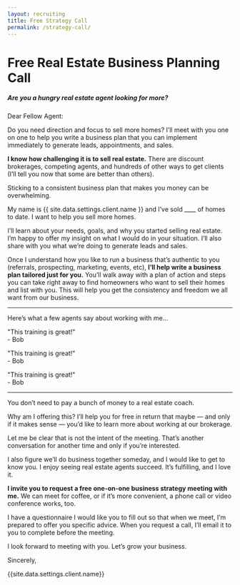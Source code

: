 ```yaml
---
layout: recruiting
title: Free Strategy Call
permalink: /strategy-call/
---
```


<div class="recruiting-page">
<h1 class="join-us">Free Real Estate Business Planning Call</h1>
<h5 class="join-us-subtitle">Are you a hungry real estate agent looking for more?</h5>

<p>Dear Fellow Agent:</p>

<p>Do you need direction and focus to sell more homes? I’ll meet with you one on one to help you write a business plan that you can implement immediately to generate leads, appointments, and sales. </p>

<p><strong>I know how challenging it is to sell real estate.</strong> There are discount brokerages, competing agents, and hundreds of other ways to get clients (I’ll tell you now that some are better than others).</p>

<p>Sticking to a consistent business plan that makes you money can be overwhelming.</p>

<p>My name is {{ site.data.settings.client.name }} and I’ve sold ____ of homes to date. I want to help you sell more homes.</p>

<p>I’ll learn about your needs, goals, and why you started selling real estate. I’m happy to offer my insight on what I would do in your situation. I’ll also share with you what we’re doing to generate leads and sales.</p>

<p>Once I understand how you like to run a business that’s authentic to you (referrals, prospecting, marketing, events, etc), <strong>I’ll help write a business plan tailored just for you.</strong> You’ll walk away with a plan of action and steps you can take right away to find homeowners who want to sell their homes and list with you. This will help you get the consistency and freedom we all want from our business.</p>


<hr>
<div class="qanda">
<p class="section-title">Here’s what a few agents say about working with me…</p>

<p><span class="quote">"This training is great!"</span><br>
<span class="author">- Bob</span></p>

<p><span class="quote">"This training is great!"</span><br>
<span class="author">- Bob</span></p>

<p><span class="quote">"This training is great!"</span><br>
<span class="author">- Bob</span></p>
</div>
<hr>

<p>You don’t need to pay a bunch of money to a real estate coach. </p>

<p>Why am I offering this? I’ll help you for free in return that maybe — and only if it makes sense — you’d like to learn more about working at our brokerage.</p>

<p>Let me be clear that is not the intent of the meeting. That’s another conversation for another time and only if you’re interested.</p>

<p>I also figure we’ll do business together someday, and I would like to get to know you. I enjoy seeing real estate agents succeed. It’s fulfilling, and I love it.</p>

<p><strong>I invite you to request a free one-on-one business strategy meeting with me.</strong> We can meet for coffee, or if it’s more convenient, a phone call or video conference works, too.</p>

<p>I have a questionnaire I would like you to fill out so that when we meet, I’m prepared to offer you specific advice. When you request a call, I’ll email it to you to complete before the meeting.</p>

<p>I look forward to meeting with you. Let’s grow your business.</p>

<p>Sincerely,</p>

<p>{{site.data.settings.client.name}}</p>


<div data-paperform-id="heard-strategy"></div><script>(function() {var script = document.createElement('script'); script.src = "https://paperform.co/__embed.min.js"; document.body.appendChild(script); })()</script>

</div>
